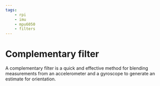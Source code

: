 ```yaml
---
tags:
    - rpi
    - imu
    - mpu6050
    - filters
---
```


# Complementary filter

A complementary filter is a quick and effective method for blending measurements from an accelerometer and a gyroscope to generate an estimate for orientation.